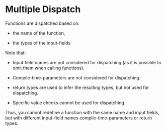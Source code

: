 # Multiple Dispatch

Functions are dispatched based on:

- the name of the function,

- the types of the input-fields

Note that:

- Input field names are not considered for dispatching (as it is possible to
omit them when calling functions).

- Compile-time-parameters are not considered for dispatching.

- return types are used to infer the resulting types, but not used for
dispatching.

- Specific value checks cannot be used for dispatching.

Thus, you cannot redefine a function with the same name and input fields, but
with different input-field names compile-time-parameters or return types.

